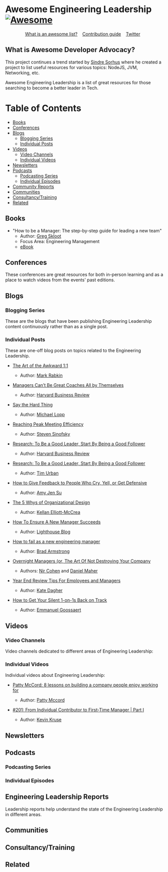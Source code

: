 # Awesome Engineering Leadership [![Awesome](https://cdn.rawgit.com/sindresorhus/awesome/d7305f38d29fed78fa85652e3a63e154dd8e8829/media/badge.svg)](https://github.com/sindresorhus/awesome)


<p align="center">
	<a href="https://github.com/sindresorhus/awesome/blob/main/awesome.md">What is an awesome list?</a>&nbsp;&nbsp;&nbsp;
	<a href="contributing.md">Contribution guide</a>&nbsp;&nbsp;&nbsp;
	<a href="https://twitter.com/DmitryVinnik">Twitter</a>&nbsp;&nbsp;&nbsp;
</p>

## What is Awesome Developer Advocacy?

This project continues a trend started by [Sindre Sorhus](https://github.com/sindresorhus) where he created a project to list useful resources for various topics: NodeJS, JVM, Networking, etc. 

Awesome Engineering Leadership is a list of great resources for those searching to become a better leader in Tech.

# Table of Contents

-  [Books](#books)
-  [Conferences](#conferences)
-  [Blogs](#blogs)
    -  [Blogging Series](#blogging-series)
    -  [Individual Posts](#individual-posts)
-  [Videos](#videos)
    -  [Video Channels](#video-channels)
    -  [Individual Videos](#individual-videos)
-  [Newsletters](#newsletters)
-  [Podcasts](#podcasts)
    -  [Podcasting Series](#podcasting-series)
    -  [Individual Episodes](#individual-episodes)
-  [Community Reports](#community-reports)
-  [Communities](#communities)
-  [Consultancy/Training](consultancytraining)
-  [Related](#related)

## Books


- "How to be a Manager: The step-by-step guide for leading a new team"
	-  Author: [Greg Skloot](https://twitter.com/gregskloot)
	-  Focus Area: Engineering Management
	-  [eBook](https://getweeklyupdate.com/manager-guide)

## Conferences

These conferences are great resources for both in-person learning and as a place to watch videos from the events' past editions.
<!-- 
- [DevRelCon](https://www.devrelcon.net/)
- [DevRel Summit](http://www.devrelsummit.com/)
- [Developer Relations Conference](https://evansdata.com/drc/2020/)
- [DevRel/Asia](https://devrel.dev/asia-2020/)
- [DevRel Conf - Russia](https://devrelconf.ru/5/) -->


## Blogs

### Blogging Series

These are the blogs that have been publishing Engineering Leadership content continuously rather than as a single post.

<!-- - [DevRel.net](https://devrel.net/home-page) -->

### Individual Posts

These are one-off blog posts on topics related to the Engineering Leadership.

- [The Art of the Awkward 1:1](https://medium.com/@mrabkin/the-art-of-the-awkward-1-1-f4e1dcbd1c5c)
    -  Author: [Mark Rabkin](https://twitter.com/mrabkin)

- [Managers Can’t Be Great Coaches All by Themselves](https://hbr.org/2018/05/managers-cant-be-great-coaches-all-by-themselves)
    -  Author: [Harvard Business Review](https://twitter.com/@HarvardBiz)
 
 - [Say the Hard Thing](http://randsinrepose.com/archives/say-the-hard-thing/)
    -  Author: [Michael Lopp](https://twitter.com/@rands)

- [Reaching Peak Meeting Efficiency](https://medium.learningbyshipping.com/reaching-peak-meeting-efficiency-f8e47c93317a)
    -  Author: [Steven Sinofsky](https://twitter.com/@stevesi)

- [Research: To Be a Good Leader, Start By Being a Good Follower](https://hbr.org/2018/08/research-to-be-a-good-leader-start-by-being-a-good-follower)
    -  Author: [Harvard Business Review](https://twitter.com/@HarvardBiz)

- [Research: To Be a Good Leader, Start By Being a Good Follower](https://waitbutwhy.com/2014/06/taming-mammoth-let-peoples-opinions-run-life.html)
    -  Author: [Tim Urban](https://twitter.com/@waitbutwhy)


- [How to Give Feedback to People Who Cry, Yell, or Get Defensive](https://hbr.org/2016/09/how-to-give-feedback-to-people-who-cry-yell-or-get-defensive)
    -  Author: [Amy Jen Su](https://twitter.com/@AmyJenSu)

- [The 5 Whys of Organizational Design](https://hbr.org/2016/09/how-to-give-feedback-to-people-who-cry-yell-or-get-defensive)
    -  Author: [Kellan Elliott-McCrea](https://twitter.com/kellan)

- [How To Ensure A New Manager Succeeds](https://getlighthouse.com/blog/new-manager-how-to-help-succeed/)
    -  Author: [Lighthouse Blog](https://getlighthouse.com/)

- [How to fail as a new engineering manager](https://medium.com/@hashbrown/how-to-fail-as-a-new-engineering-manager-30b5fb617a)
    -  Author: [Brad Armstrong](https://twitter.com/hashbrown1)

- [Overnight Managers (or, The Art Of Not Destroying Your Company](https://sysadvent.blogspot.com/2016/12/day-16-trained-engineers-overnight.html)
    -  Authors: [Nir Cohen](https://twitter.com/thinkops) and [Daniel Maher](https://twitter.com/phrawzty)

- [Year End Review Tips For Employees and Managers](https://fellow.app/blog/management/end-of-year-review-tips-for-employees-and-managers/)
    -  Author: [Kate Dagher](https://twitter.com/itskatedagher)

- [How to Get Your Silent 1-on-1s Back on Track](https://codecapsule.com/2021/09/09/how-to-get-your-silent-1-on-1s-back-on-track/)
    -  Author: [Emmanuel Goossaert](https://twitter.com/emgosr)


<!--     


https://hbr.org/2012/07/how-damaging-is-a-bad-boss-exa
https://hbr.org/2015/09/are-you-sure-you-want-to-be-a-manager
https://hbr.org/2014/09/most-people-dont-want-to-be-managers
https://hbr.org/2015/08/the-research-is-clear-long-hours-backfire-for-people-and-for-companies
https://hbr.org/2005/03/what-great-managers-do
https://hbr.org/2016/09/diverse-teams-feel-less-comfortable-and-thats-why-they-perform-better
https://hbr.org/1999/11/management-time-whos-got-the-monkey
https://hbr.org/2016/10/is-your-employee-ready-to-be-a-manager
http://www.mckinsey.com/global-themes/leadership/decoding-leadership-what-really-matters
http://fractio.nl/2014/09/19/not-a-promotion-a-career-change/
http://fractio.nl/2014/10/03/why-do-you-want-to-lead-people/
http://lizthedeveloper.com/how-to-reward-skilled-coders-with-something-other-than-people-management
http://www.theeffectiveengineer.com/blog/secret-to-growing-software-engineering-career
https://techcrunch.com/2015/01/26/becoming-an-engineering-manager/
https://rework.withgoogle.com/guides/managers-develop-and-support-managers/steps/avoid-pitfalls/
http://oureverydaylife.com/effects-bad-managers–34113.html
https://www.linkedin.com/pulse/20141022083516–52718218-the-impact-of-poor-leaders-on-employees
http://smallbusiness.chron.com/effects-bad-management-employees–13378.html
https://kateheddleston.com/blog/the-null-process
https://www.washingtonpost.com/news/on-leadership/wp/2016/09/01/stop-touting-the-crazy-hours-you-work-it-helps-no-one–2/
http://www.ted.com/talks/dan_pink_on_motivation?language=en
http://firstround.com/review/radical-candor-the-surprising-secret-to-being-a-good-boss/
http://firstround.com/review/three-powerful-conversations-managers-must-have-to-develop-their-people/?ct=t(How_Does_Your_Leadership_Team_Rate_12_3_2015)
https://medium.com/@skamille/building-and-motivating-engineering-teams–24fd56910039#.qz8pembpn
http://www.forbes.com/sites/lisaquast/2014/09/22/7-ways-to-tell-if-youre-ready-for-people-management-responsibilities/#3b38a40d1c28
https://rework.withgoogle.com/subjects/managers/
https://skamille.medium.com/ -->

## Videos

### Video Channels

Video channels dedicated to different areas of Engineering Leadership:

<!-- - [Dev Rel - YouTube Channel](https://www.youtube.com/channel/UCabc3QtCLKsNeTOx9cqDSlQ)  -->

### Individual Videos

Individual videos about Engineering Leadership:

- [Patty McCord: 8 lessons on building a company people enjoy working for](https://www.ted.com/talks/patty_mccord_8_lessons_on_building_a_company_people_enjoy_working_for)
    -  Author: [Patty Mccord](https://twitter.com/pattymccord1)

- [#201: From Individual Contributor to First-Time Manager | Part I](https://www.youtube.com/watch?v=u0TTn8n-JzQ)
    -  Author: [Kevin Kruse](https://twitter.com/Kruse)



<!-- - [What is a Facebook Open Source Developer Advocate?](https://youtu.be/XdS5FNoTbgs)
    -  Author: [Cami Williams](https://twitter.com/cwillycs) -->

## Newsletters

<!-- - [Developer Avocados 🥑 Weekly](https://tinyletter.com/developeravocados/)
    -  Twitter: [Developer Avocados](https://twitter.com/DevRelAvocados) -->

## Podcasts

### Podcasting Series

<!-- - [DevRel Radio](https://devrelrad.io/) -->

### Individual Episodes

<!-- - [Dan Moore went from sci-fi to devrel](https://devjourney.info/Guests/112-DanMoore.html)
    -  Podcast: [DevJourney](https://devjourney.info)
    -  Episode: #112
    -  Participants: [Dan Moore](https://twitter.com/mooreds), [Tim Bourguignon](https://twitter.com/timothep) -->

## Engineering Leadership Reports

Leadership reports help understand the state of the Engineering Leadership in different areas. 
<!-- 
- State of DevRel Report
    -  [2020](https://store.hoopy.io/state-of-devrel-2020)
- [State of Developer Nation - Slashdata, all years](https://www.slashdata.co/free-resources) -->

## Communities

<!-- - [DevRel Collective](https://devrelcollective.fun/) -->

## Consultancy/Training

<!-- - [Hoopy DevRel Consultancy](https://hoopy.io/) -->

## Related

<!-- -  [DevRel Tools List](https://github.com/devrelcollective/awesome-devrel) -->